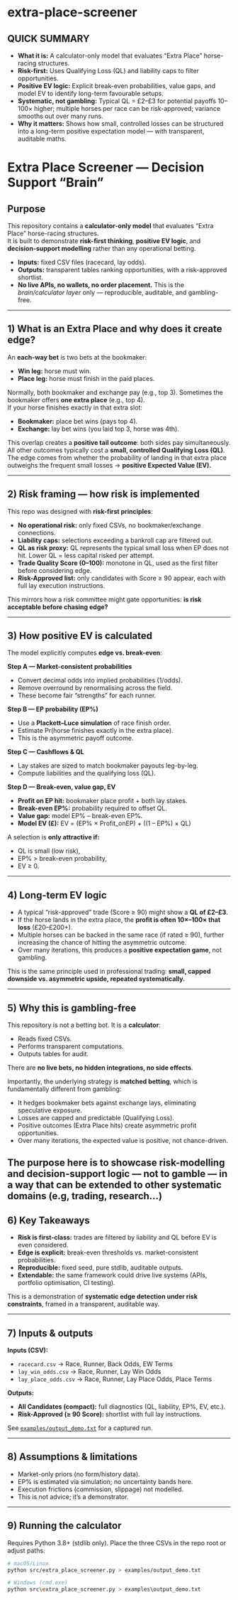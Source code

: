 # extra-place-screener

## QUICK SUMMARY
-  **What it is:** A calculator-only model that evaluates “Extra Place” horse-racing structures.  
-  **Risk-first:** Uses Qualifying Loss (QL) and liability caps to filter opportunities.  
-  **Positive EV logic:** Explicit break-even probabilities, value gaps, and model EV to identify long-term favourable setups.  
-  **Systematic, not gambling:** Typical QL = £2–£3 for potential payoffs 10–100× higher; multiple horses per race can be risk-approved; variance smooths out over many runs.  
-  **Why it matters:** Shows how small, controlled losses can be structured into a long-term positive expectation model — with transparent, auditable maths.  

# Extra Place Screener — Decision Support “Brain”

## Purpose
This repository contains a **calculator-only model** that evaluates “Extra Place” horse-racing structures.  
It is built to demonstrate **risk-first thinking**, **positive EV logic**, and **decision-support modelling** rather than any operational betting.

- **Inputs:** fixed CSV files (racecard, lay odds).  
- **Outputs:** transparent tables ranking opportunities, with a risk-approved shortlist.  
- **No live APIs, no wallets, no order placement.** This is the *brain/calculator layer* only — reproducible, auditable, and gambling-free.

---

## 1) What is an Extra Place and why does it create edge?
An **each-way bet** is two bets at the bookmaker:
- **Win leg:** horse must win.  
- **Place leg:** horse must finish in the paid places.

Normally, both bookmaker and exchange pay (e.g., top 3). Sometimes the bookmaker offers **one extra place** (e.g., top 4).  
If your horse finishes exactly in that extra slot:

- **Bookmaker:** place bet wins (pays top 4).  
- **Exchange:** lay bet wins (you laid top 3, horse was 4th).  

This overlap creates a **positive tail outcome**: both sides pay simultaneously.  
All other outcomes typically cost a **small, controlled Qualifying Loss (QL)**. The edge comes from whether the probability of landing in that extra place outweighs the frequent small losses → **positive Expected Value (EV).**

---

## 2) Risk framing — how risk is implemented
This repo was designed with **risk-first principles**:

- **No operational risk:** only fixed CSVs, no bookmaker/exchange connections.  
- **Liability caps:** selections exceeding a bankroll cap are filtered out.  
- **QL as risk proxy:** QL represents the typical small loss when EP does not hit. Lower QL = less capital risked per attempt.  
- **Trade Quality Score (0–100):** monotone in QL, used as the first filter before considering edge.  
- **Risk-Approved list:** only candidates with Score ≥ 90 appear, each with full lay execution instructions.

This mirrors how a risk committee might gate opportunities: **is risk acceptable before chasing edge?**

---

## 3) How positive EV is calculated
The model explicitly computes **edge vs. break-even**:

**Step A — Market-consistent probabilities**  
- Convert decimal odds into implied probabilities (1/odds).  
- Remove overround by renormalising across the field.  
- These become fair “strengths” for each runner.  

**Step B — EP probability (EP%)**  
- Use a **Plackett–Luce simulation** of race finish order.  
- Estimate Pr(horse finishes exactly in the extra place).  
- This is the asymmetric payoff outcome.  

**Step C — Cashflows & QL**  
- Lay stakes are sized to match bookmaker payouts leg-by-leg.  
- Compute liabilities and the qualifying loss (QL).  

**Step D — Break-even, value gap, EV**  
- **Profit on EP hit:** bookmaker place profit + both lay stakes.  
- **Break-even EP%:** probability required to offset QL.  
- **Value gap:** model EP% – break-even EP%.  
- **Model EV (£):** EV = (EP% × Profit_onEP) + ((1 – EP%) × QL)


A selection is **only attractive if:**
- QL is small (low risk),  
- EP% > break-even probability,  
- EV ≥ 0.

---

## 4) Long-term EV logic
- A typical “risk-approved” trade (Score ≥ 90) might show a **QL of £2–£3**.  
- If the horse lands in the extra place, the **profit is often 10×–100× that loss** (£20–£200+).  
- Multiple horses can be backed in the same race (if rated ≥ 90), further increasing the chance of hitting the asymmetric outcome.  
- Over many iterations, this produces a **positive expectation game**, not gambling.  

This is the same principle used in professional trading: **small, capped downside vs. asymmetric upside, repeated systematically.**

---

## 5) Why this is gambling-free
This repository is not a betting bot. It is a **calculator**:

- Reads fixed CSVs.  
- Performs transparent computations.  
- Outputs tables for audit.  

There are **no live bets, no hidden integrations, no side effects**.  

Importantly, the underlying strategy is **matched betting**, which is fundamentally different from gambling:  
- It hedges bookmaker bets against exchange lays, eliminating speculative exposure.  
- Losses are capped and predictable (Qualifying Loss).  
- Positive outcomes (Extra Place hits) create asymmetric profit opportunities.  
- Over many iterations, the expected value is positive, not chance-driven.  

The purpose here is to showcase **risk-modelling and decision-support logic** — not to gamble — in a way that can be extended to other systematic domains (e.g, trading, research...)
---

## 6) Key Takeaways
- **Risk is first-class:** trades are filtered by liability and QL before EV is even considered.  
- **Edge is explicit:** break-even thresholds vs. market-consistent probabilities.  
- **Reproducible:** fixed seed, pure stdlib, auditable outputs.  
- **Extendable:** the same framework could drive live systems (APIs, portfolio optimisation, CI testing).  

This is a demonstration of **systematic edge detection under risk constraints**, framed in a transparent, auditable way.

---

## 7) Inputs & outputs
**Inputs (CSV):**
- `racecard.csv` → Race, Runner, Back Odds, EW Terms  
- `lay_win_odds.csv` → Race, Runner, Lay Win Odds  
- `lay_place_odds.csv` → Race, Runner, Lay Place Odds, Place Terms  

**Outputs:**
- **All Candidates (compact):** full diagnostics (QL, liability, EP%, EV, etc.).  
- **Risk-Approved (≥ 90 Score):** shortlist with full lay instructions.  

See [`examples/output_demo.txt`](examples/output_demo.txt) for a captured run.

---

## 8) Assumptions & limitations
- Market-only priors (no form/history data).  
- EP% is estimated via simulation; no uncertainty bands here.  
- Execution frictions (commission, slippage) not modelled.  
- This is not advice; it’s a demonstrator.

---

## 9) Running the calculator
Requires Python 3.8+ (stdlib only). Place the three CSVs in the repo root or adjust paths.

```bash
# macOS/Linux
python src/extra_place_screener.py > examples/output_demo.txt

# Windows (cmd.exe)
python src\extra_place_screener.py > examples\output_demo.txt  
